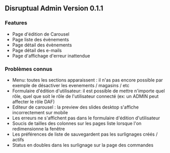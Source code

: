 ## Disruptual Admin Version 0.1.1

### Features

- Page d'édition de Carousel
- Page liste des évènements
- Page détail des évènements
- Page détail des e-mails
- Page d'affichage d'erreur inattendue

### Problèmes connus

- Menu: toutes les sections apparaissent : il n'as pas encore possible par exemple de désactiver les evenements / magasins / etc
- Formulaire d'édition d'utilisateur: il est possible de mettre n'importe quel rôle, quel que soit le rôle de l'utilisateur connecté (ex: un ADMIN peut affecter le rôle DAF)
- Editeur de carousel : la preview des slides desktop s'affiche incorrectement sur mobile
- Les erreurs ne s'affichent pas dans le formulaire d'édition d'utilisateur
- Soucis de tailles des colonnes sur les pages liste lorsque l'on redimensionne la fenêtre
- Les préférences de liste de sauvegardent pas les surlignages créés / actifs
- Status en doubles dans les surlignage sur la page des commandes

